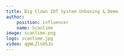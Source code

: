 ```yaml
---
title: Big Clown IOT System Unboxing & Demo
author:
    position: influencer
    name: Scanlime
image: scanlime.png
logo: scanlime.jpg
video: qgWLZlsHSJo
---
```

